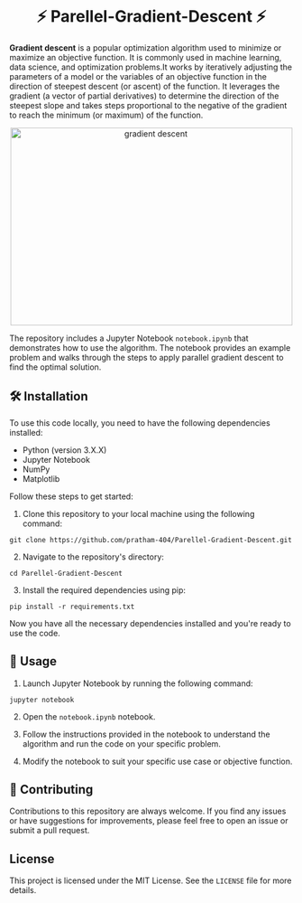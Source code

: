 <h1 align="center">⚡ Parellel-Gradient-Descent ⚡</h1>

**Gradient descent** is a popular optimization algorithm used to minimize or maximize an objective function. It is commonly used in machine learning, data science, and optimization problems.It works by iteratively adjusting the parameters of a model or the variables of an objective function in the direction of steepest descent (or ascent) of the function. It leverages the gradient (a vector of partial derivatives) to determine the direction of the steepest slope and takes steps proportional to the negative of the gradient to reach the minimum (or maximum) of the function.

<p align="center">
    <img src='https://blog.paperspace.com/content/images/2018/05/68747470733a2f2f707669676965722e6769746875622e696f2f6d656469612f696d672f70617274312f6772616469656e745f64657363656e742e676966.gif' alt="gradient descent" class="center" style="height: 350px; width: 500px">
</p>

The repository includes a Jupyter Notebook `notebook.ipynb` that demonstrates how to use the algorithm. The notebook provides an example problem and walks through the steps to apply parallel gradient descent to find the optimal solution. 

## 🛠️ Installation

To use this code locally, you need to have the following dependencies installed:

- Python (version 3.X.X)
- Jupyter Notebook
- NumPy
- Matplotlib

Follow these steps to get started:

1. Clone this repository to your local machine using the following command:

```
git clone https://github.com/pratham-404/Parellel-Gradient-Descent.git
```


2. Navigate to the repository's directory:
```
cd Parellel-Gradient-Descent
```

3. Install the required dependencies using pip:
```
pip install -r requirements.txt
```

Now you have all the necessary dependencies installed and you're ready to use the code.

## 🚀 Usage

1. Launch Jupyter Notebook by running the following command:
```
jupyter notebook
```
2. Open the `notebook.ipynb` notebook.

3. Follow the instructions provided in the notebook to understand the algorithm and run the code on your specific problem.

4. Modify the notebook to suit your specific use case or objective function.

## 🤝 Contributing

Contributions to this repository are always welcome. If you find any issues or have suggestions for improvements, please feel free to open an issue or submit a pull request.

## License

This project is licensed under the MIT License. See the `LICENSE` file for more details.

